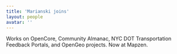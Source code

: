```yaml
---
title: 'Marianski joins'
layout: people
avatar: ''
---
```


Works on OpenCore, Community Almanac, NYC DOT Transportation Feedback Portals, and OpenGeo projects. Now at Mapzen.